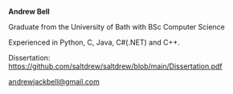 **Andrew Bell**

Graduate from the University of Bath with BSc Computer Science

Experienced in Python, C, Java, C#(.NET) and C++. 

Dissertation: https://github.com/saltdrew/saltdrew/blob/main/Dissertation.pdf

andrewjackbell@gmail.com

<!---
saltdrew/saltdrew is a ✨ special ✨ repository because its `README.md` (this file) appears on your GitHub profile.
You can click the Preview link to take a look at your changes.
--->
